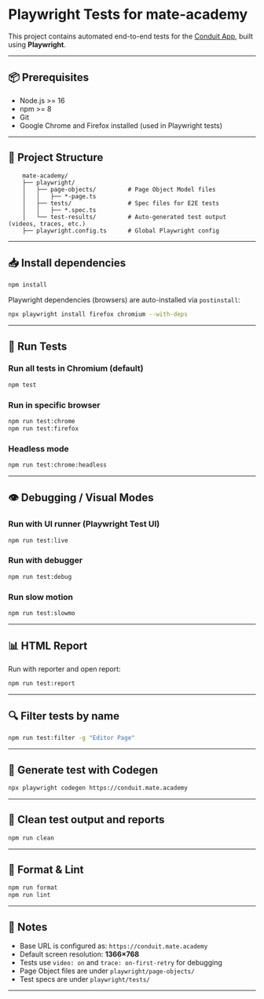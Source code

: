# Playwright Tests for mate-academy

This project contains automated end-to-end tests for the [Conduit App](https://conduit.mate.academy), built using **Playwright**.

---

## 📦 Prerequisites

- Node.js >= 16
- npm >= 8
- Git
- Google Chrome and Firefox installed (used in Playwright tests)

---

## 📁 Project Structure

```
    mate-academy/
    ├── playwright/
    │   ├── page-objects/         # Page Object Model files
    │   │   ├── *-page.ts
    │   ├── tests/                # Spec files for E2E tests
    │   │   ├── *.spec.ts
    │   └── test-results/         # Auto-generated test output (videos, traces, etc.)
    ├── playwright.config.ts      # Global Playwright config
```

---

## 📥 Install dependencies

```bash
npm install
```

Playwright dependencies (browsers) are auto-installed via `postinstall`:

```bash
npx playwright install firefox chromium --with-deps
```

---

## 🚀 Run Tests

### Run all tests in Chromium (default)
```bash
npm test
```

### Run in specific browser
```bash
npm run test:chrome
npm run test:firefox
```

### Headless mode
```bash
npm run test:chrome:headless
```

---

## 👁️ Debugging / Visual Modes

### Run with UI runner (Playwright Test UI)
```bash
npm run test:live
```

### Run with debugger
```bash
npm run test:debug
```

### Run slow motion
```bash
npm run test:slowmo
```

---

## 📊 HTML Report

Run with reporter and open report:
```bash
npm run test:report
```

---

## 🔍 Filter tests by name
```bash
npm run test:filter -g "Editor Page"
```

---

## 🧪 Generate test with Codegen
```bash
npx playwright codegen https://conduit.mate.academy
```

---

## 🧼 Clean test output and reports
```bash
npm run clean
```

---

## 🧹 Format & Lint
```bash
npm run format
npm run lint
```

---

## 🧠 Notes

- Base URL is configured as: `https://conduit.mate.academy`
- Default screen resolution: **1366×768**
- Tests use `video: on` and `trace: on-first-retry` for debugging
- Page Object files are under `playwright/page-objects/`
- Test specs are under `playwright/tests/`

---
